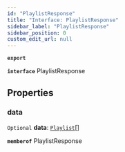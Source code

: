 ```yaml
---
id: "PlaylistResponse"
title: "Interface: PlaylistResponse"
sidebar_label: "PlaylistResponse"
sidebar_position: 0
custom_edit_url: null
---
```


**`export`**

**`interface`** PlaylistResponse

## Properties

### data

 `Optional` **data**: [`Playlist`](Playlist.md)[]

**`memberof`** PlaylistResponse
